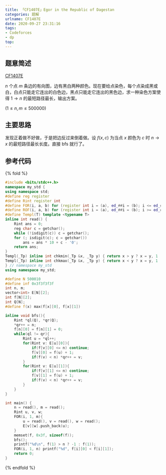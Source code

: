 ```yaml
---
title: 「CF1407E」Egor in the Republic of Dagestan
categories: 题解
urlname: CF1407E
date: 2020-09-27 23:31:16
tags:
- Codeforces
- dp
top:
---
```


## 题意简述

[CF1407E](https://codeforces.com/contest/1407/problem/E)

$n$ 个点 $m$ 条边的有向图，边有黑白两种颜色。现在要给点染色，每个点染成黑或白，白点只能走它连出的白色边，黑点只能走它连出的黑色边，求一种染色方案使得 $1\to n$ 的最短路径最长，输出方案。

($1 \le n, m \le 500000$)

<!-- more -->

## 主要思路

发现正着做不好做，于是把边反过来倒着做。设 $f(x, c)$ 为当点 $x$ 颜色为 $c$ 时 $n\to x$ 的最短路径最长长度。直接 bfs 就行了。

## 参考代码

{% fold %}
```cpp
#include <bits/stdc++.h>
namespace my_std {
using namespace std;
#define reg register
#define Rint register int
#define FOR(i, a, b) for (register int i = (a), ed_##i = (b); i <= ed_##i; ++i)
#define ROF(i, a, b) for (register int i = (a), ed_##i = (b); i >= ed_##i; --i)
#define Templ(T) template <typename T>
inline int read() {
    Rint ans = 0;
    reg char c = getchar();
    while (!isdigit(c)) c = getchar();
    for (; isdigit(c); c = getchar())
        ans = ans * 10 + c - '0';
    return ans;
}
Templ(_Tp) inline int chkmin(_Tp &x, _Tp y) { return x > y ? x = y, 1 : 0; }
Templ(_Tp) inline int chkmax(_Tp &x, _Tp y) { return x < y ? x = y, 1 : 0; }
} // namespace my_std
using namespace my_std;

#define N 500010
#define inf 0x3f3f3f3f
int n, m;
vector<int> E[N][2];
int f[N][2];
int Q[N];
#define f(x) max(f[x][0], f[x][1])

inline void bfs(){
    Rint *ql(Q), *qr(Q);
    *qr++ = n;
    f[n][0] = f[n][1] = 0;
    while(ql != qr){
        Rint u = *ql++;
        for(Rint v: E[u][0]){
            if(f[v][0] <= n) continue;
            f[v][0] = f(u) + 1;
            if(f(v) < n) *qr++ = v;
        }
        for(Rint v: E[u][1]){
            if(f[v][1] <= n) continue;
            f[v][1] = f(u) + 1;
            if(f(v) < n) *qr++ = v;
        }
    }
}

int main() {
    n = read(), m = read();
    Rint u, v, w;
    FOR(i, 1, m){
        u = read(), v = read(), w = read();
        E[v][w].push_back(u);
    }
    memset(f, 0x3f, sizeof(f));
    bfs();
    printf("%d\n", f(1) > n ? -1 : f(1));
    FOR(i, 1, n) printf("%d", f[i][0] < f[i][1]);
    return 0;
}
```
{% endfold %}